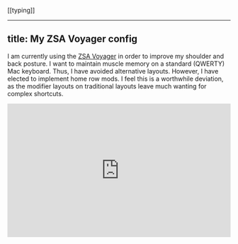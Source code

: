 [[typing]]

---
title: My ZSA Voyager config
---

I am currently using the [ZSA Voyager](https://www.zsa.io/voyager) in order to improve my shoulder and back posture. I want to maintain muscle memory on a standard (QWERTY) Mac keyboard. Thus, I have avoided alternative layouts. However, I have elected to implement home row mods. I feel this is a worthwhile deviation, as the modifier layouts on traditional layouts leave much wanting for complex shortcuts.

<div style="padding-top: 60%; position: relative;">
  <iframe src="https://configure.zsa.io/embed/voyager/layouts/nA9Nx/latest/0" style="border: 0; height: 100%; left: 0; position: absolute; top: 0; width: 100%"></iframe>
</div>
